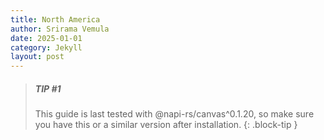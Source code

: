 ```yaml
---
title: North America
author: Srirama Vemula
date: 2025-01-01
category: Jekyll
layout: post
---
```



> ##### TIP #1
>
> This guide is last tested with @napi-rs/canvas^0.1.20, so make sure you have
> this or a similar version after installation.
{: .block-tip }